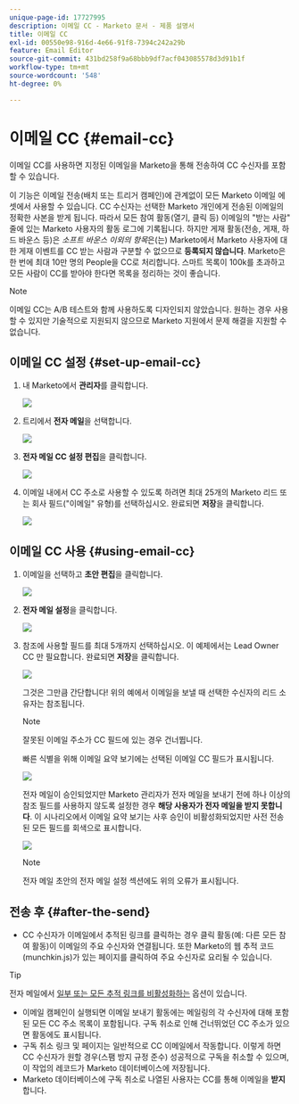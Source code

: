 ```yaml
---
unique-page-id: 17727995
description: 이메일 CC - Marketo 문서 - 제품 설명서
title: 이메일 CC
exl-id: 00550e98-916d-4e66-91f8-7394c242a29b
feature: Email Editor
source-git-commit: 431bd258f9a68bbb9df7acf043085578d3d91b1f
workflow-type: tm+mt
source-wordcount: '548'
ht-degree: 0%

---
```


# 이메일 CC {#email-cc}

이메일 CC를 사용하면 지정된 이메일을 Marketo을 통해 전송하여 CC 수신자를 포함할 수 있습니다.

이 기능은 이메일 전송(배치 또는 트리거 캠페인)에 관계없이 모든 Marketo 이메일 에셋에서 사용할 수 있습니다. CC 수신자는 선택한 Marketo 개인에게 전송된 이메일의 정확한 사본을 받게 됩니다. 따라서 모든 참여 활동(열기, 클릭 등) 이메일의 &quot;받는 사람&quot; 줄에 있는 Marketo 사용자의 활동 로그에 기록됩니다. 하지만 게재 활동(전송, 게재, 하드 바운스 등)은 _소프트 바운스 이외의 항목_&#x200B;은(는) Marketo에서 Marketo 사용자에 대한 게재 이벤트를 CC 받는 사람과 구분할 수 없으므로 **등록되지 않습니다**. Marketo은 한 번에 최대 10만 명의 People을 CC로 처리합니다. 스마트 목록이 100k를 초과하고 모든 사람이 CC를 받아야 한다면 목록을 정리하는 것이 좋습니다.

>[!NOTE]
>
>이메일 CC는 A/B 테스트와 함께 사용하도록 디자인되지 않았습니다. 원하는 경우 사용할 수 있지만 기술적으로 지원되지 않으므로 Marketo 지원에서 문제 해결을 지원할 수 없습니다.

## 이메일 CC 설정 {#set-up-email-cc}

1. 내 Marketo에서 **관리자**&#x200B;를 클릭합니다.

   ![](assets/one.png)

1. 트리에서 **전자 메일**&#x200B;을 선택합니다.

   ![](assets/two.png)

1. **전자 메일 CC 설정 편집**&#x200B;을 클릭합니다.

   ![](assets/three.png)

1. 이메일 내에서 CC 주소로 사용할 수 있도록 하려면 최대 25개의 Marketo 리드 또는 회사 필드(&quot;이메일&quot; 유형)를 선택하십시오. 완료되면 **저장**&#x200B;을 클릭합니다.

   ![](assets/four.png)

## 이메일 CC 사용 {#using-email-cc}

1. 이메일을 선택하고 **초안 편집**&#x200B;을 클릭합니다.

   ![](assets/five.png)

1. **전자 메일 설정**&#x200B;을 클릭합니다.

   ![](assets/six.png)

1. 참조에 사용할 필드를 최대 5개까지 선택하십시오. 이 예제에서는 Lead Owner CC 만 필요합니다. 완료되면 **저장**&#x200B;을 클릭합니다.

   ![](assets/seven.png)

   그것은 그만큼 간단합니다! 위의 예에서 이메일을 보낼 때 선택한 수신자의 리드 소유자는 참조됩니다.

   >[!NOTE]
   >
   >잘못된 이메일 주소가 CC 필드에 있는 경우 건너뜁니다.

   빠른 식별을 위해 이메일 요약 보기에는 선택된 이메일 CC 필드가 표시됩니다.

   ![](assets/eight.png)

   전자 메일이 승인되었지만 Marketo 관리자가 전자 메일을 보내기 전에 하나 이상의 참조 필드를 사용하지 않도록 설정한 경우 **해당 사용자가 전자 메일을 받지 못합니다**. 이 시나리오에서 이메일 요약 보기는 사후 승인이 비활성화되었지만 사전 전송된 모든 필드를 회색으로 표시합니다.

   ![](assets/removal.png)

   >[!NOTE]
   >
   >전자 메일 초안의 전자 메일 설정 섹션에도 위의 오류가 표시됩니다.

## 전송 후 {#after-the-send}

* CC 수신자가 이메일에서 추적된 링크를 클릭하는 경우 클릭 활동(예: 다른 모든 참여 활동)이 이메일의 주요 수신자와 연결됩니다. 또한 Marketo의 웹 추적 코드(munchkin.js)가 있는 페이지를 클릭하여 주요 수신자로 요리될 수 있습니다.

>[!TIP]
>
>전자 메일에서 [일부 또는 모든 추적 링크를 비활성화하는](/help/marketo/product-docs/email-marketing/general/functions-in-the-editor/disable-tracking-for-an-email-link.md) 옵션이 있습니다.

* 이메일 캠페인이 실행되면 이메일 보내기 활동에는 메일링의 각 수신자에 대해 포함된 모든 CC 주소 목록이 포함됩니다. 구독 취소로 인해 건너뛰었던 CC 주소가 있으면 활동에도 표시됩니다.
* 구독 취소 링크 및 페이지는 일반적으로 CC 이메일에서 작동합니다. 이렇게 하면 CC 수신자가 원할 경우(스팸 방지 규정 준수) 성공적으로 구독을 취소할 수 있으며, 이 작업의 레코드가 Marketo 데이터베이스에 저장됩니다.
* Marketo 데이터베이스에 구독 취소로 나열된 사용자는 CC를 통해 이메일을 **받지**&#x200B;합니다.
